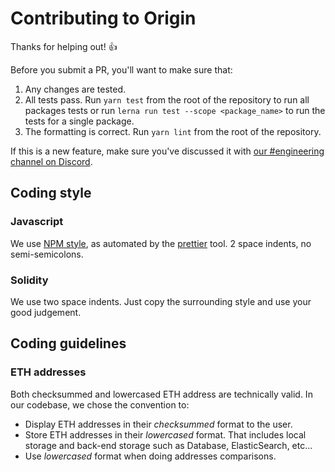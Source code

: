 # Contributing to Origin

Thanks for helping out! 👍

Before you submit a PR, you'll want to make sure that:

1. Any changes are tested.
2. All tests pass. Run `yarn test` from the root of the repository to run all
   packages tests or run `lerna run test --scope <package_name>` to run the
   tests for a single package.
3. The formatting is correct. Run `yarn lint` from the root of the repository.

If this is a new feature, make sure you've discussed it with
[our #engineering channel on Discord](https://www.originprotocol.com/discord).

## Coding style

### Javascript

We use [NPM style](https://docs.npmjs.com/misc/coding-style), as automated by
the [prettier](https://prettier.io) tool. 2 space indents, no semi-semicolons.

### Solidity

We use two space indents. Just copy the surrounding style and use your good
judgement.

## Coding guidelines

### ETH addresses

Both checksummed and lowercased ETH address are technically valid. In our
codebase, we chose the convention to:

- Display ETH addresses in their _checksummed_ format to the user.
- Store ETH addresses in their _lowercased_ format. That includes local storage
  and back-end storage such as Database, ElasticSearch, etc...
- Use _lowercased_ format when doing addresses comparisons.
